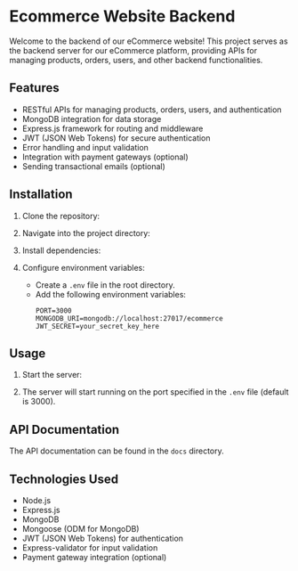 # Ecommerce Website Backend

Welcome to the backend of our eCommerce website! This project serves as the backend server for our eCommerce platform, providing APIs for managing products, orders, users, and other backend functionalities.

## Features

- RESTful APIs for managing products, orders, users, and authentication
- MongoDB integration for data storage
- Express.js framework for routing and middleware
- JWT (JSON Web Tokens) for secure authentication
- Error handling and input validation
- Integration with payment gateways (optional)
- Sending transactional emails (optional)

## Installation

1. Clone the repository:


2. Navigate into the project directory:


3. Install dependencies:


4. Configure environment variables:

   - Create a `.env` file in the root directory.
   - Add the following environment variables:
     ```
     PORT=3000
     MONGODB_URI=mongodb://localhost:27017/ecommerce
     JWT_SECRET=your_secret_key_here
     ```

## Usage

1. Start the server:


2. The server will start running on the port specified in the `.env` file (default is 3000).

## API Documentation

The API documentation can be found in the `docs` directory.

## Technologies Used

- Node.js
- Express.js
- MongoDB
- Mongoose (ODM for MongoDB)
- JWT (JSON Web Tokens) for authentication
- Express-validator for input validation
- Payment gateway integration (optional)



